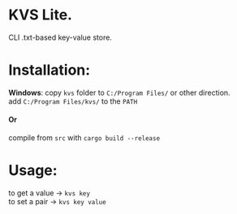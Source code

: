 # KVS Lite.
CLI .txt-based key-value store.

# Installation:
**Windows**: copy `kvs` folder to `C:/Program Files/` or other direction.\
add `C:/Program Files/kvs/` to the `PATH`

#### Or
compile from `src` with `cargo build --release`

# Usage:
to get a value -> `kvs key`\
to set a pair -> `kvs key value`
